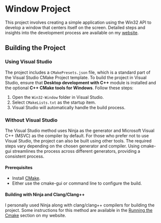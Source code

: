# Window Project
This project involves creating a simple application using the Win32 API to develop a window that centers itself on the screen. Detailed steps and insights into the development process are available on my [website](https://james-door.github.io/cv/projects/window/).

## Building the Project

### Using Visual Studio
The project includes a `CMakePresets.json` file, which is a standard part of the Visual Studio CMake Project template. To build the project in Visual Studio, ensure that **Desktop development with C++** module is installed and the optional **C++ CMake tools for Windows**. Follow these steps:
1. Open the `Win32-Window` folder in Visual Studio.
2. Select `CMakeLists.txt` as the startup item.
3. Visual Studio will automatically handle the build process.

### Without Visual Studio
The Visual Studio method uses Ninja as the generator and Microsoft Visual C++ (MSVC) as the compiler by default. For those who prefer not to use Visual Studio, the project can also be built using other tools. The required steps vary depending on the chosen generator and compiler. Using cmake-gui streamlines the process across different generators, providing a consistent process.

#### Prerequisites
- Install [CMake](https://cmake.org/download/).
- Either use the cmake-gui or command line to configure the build.

#### Building with Ninja and Clang/Clang++
I personally used Ninja along with clang/clang++ compilers for building the project. Some instructions for this method are available in the [Running the Cmake](https://james-door.github.io/cv/projects/window/#Running%20the%20CMake) section on my website.

